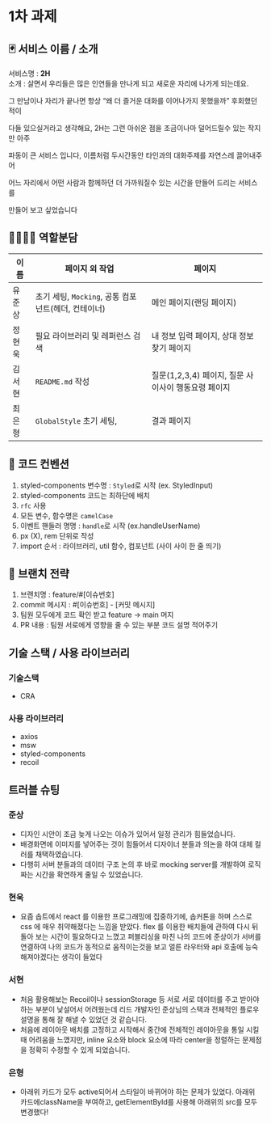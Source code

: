 # 1차 과제

## 🃏 서비스 이름 / 소개

서비스명 : **2H** <br/>
소개 : 살면서 우리들은 많은 인연들을 만나게 되고 새로운 자리에 나가게 되는데요.

그 만남이나 자리가 끝나면 항상 “왜 더 즐거운 대화를 이어나가지 못했을까” 후회했던적이

다들 있으실거라고 생각해요, 2H는 그런 아쉬운 점을 조금이나마 덜어드릴수 있는 작지만 아주

파동이 큰 서비스 입니다, 이름처럼 두시간동안 타인과의 대화주제를 자연스레 끌어내주어

어느 자리에서 어떤 사람과 함께하던 더 가까워질수 있는 시간을 만들어 드리는 서비스를

만들어 보고 싶었습니다

## 👨‍💻👩‍💻 역할분담

| 이름   | 페이지 외 작업                                      | 페이지                                              |
| ------ | --------------------------------------------------- | --------------------------------------------------- |
| 유준상 | 초기 세팅, `Mocking`, 공통 컴포넌트(헤더, 컨테이너) | 메인 페이지(랜딩 페이지)                            |
| 정현욱 | 필요 라이브러리 및 레퍼런스 검색                    | 내 정보 입력 페이지, 상대 정보 찾기 페이지          |
| 김서현 | `README.md` 작성                                    | 질문(1,2,3,4) 페이지, 질문 사이사이 행동요령 페이지 |
| 최은형 | `GlobalStyle` 초기 세팅,                            | 결과 페이지                                         |

## 📑 코드 컨벤션

1. styled-components 변수명 : `Styled`로 시작 (ex. StyledInput)
2. styled-components 코드는 최하단에 배치
3. `rfc` 사용
4. 모든 변수, 함수명은 `camelCase`
5. 이벤트 핸들러 명명 : `handle`로 시작 (ex.handleUserName)
6. px (X), rem 단위로 작성
7. import 순서 : 라이브러리, util 함수, 컴포넌트 (사이 사이 한 줄 띄기)

## 🗿 브랜치 전략

1. 브랜치명 : feature/#[이슈번호]
2. commit 메시지 : #[이슈번호] - [커밋 메시지]
3. 팀원 모두에게 코드 확인 받고 feature -> main 머지
4. PR 내용 : 팀원 서로에게 영향을 줄 수 있는 부분 코드 설명 적어주기

## 기술 스택 / 사용 라이브러리

### 기술스택

- CRA

### 사용 라이브러리

- axios
- msw
- styled-components
- recoil

## 트러블 슈팅

### 준상

- 디자인 시안이 조금 늦게 나오는 이슈가 있어서 일정 관리가 힘들었습니다.
- 배경화면에 이미지를 넣어주는 것이 힘들어서 디자이너 분들과 의논을 하여 대체 컬러를 채택하였습니다.
- 다행히 서버 분들과의 데이터 구조 논의 후 바로 mocking server를 개발하여 로직 짜는 시간을 확연하게 줄일 수 있었습니다.

### 현욱

- 요즘 솝트에서 react 를 이용한 프로그래밍에 집중하기에, 솝커톤을 하며 스스로 css 에 매우 취약해졌다는
  느낌을 받았다. flex 를 이용한 배치들에 관하여 다시 뒤돌아 보는 시간이 필요하다고 느꼈고 퍼블리싱을 마친 나의 코드에 준상이가 서버를 연결하여 나의 코드가 동적으로 움직이는것을 보고 얼른 라우터와 api 호출에 능숙해져야겠다는 생각이 들었다

### 서현

- 처음 활용해보는 Recoil이나 sessionStorage 등 서로 서로 데이터를 주고 받아야 하는 부분이 낯설어서 어려웠는데 리드 개발자인 준상님의 스택과 전체적인 플로우 설명을 통해 잘 해낼 수 있었던 것 같습니다.
- 처음에 레이아웃 배치를 고정하고 시작해서 중간에 전체적인 레이아웃을 통일 시킬 때 어려움을 느꼈지만, inline 요소와 block 요소에 따라 center을 정렬하는 문제점을 정확히 수정할 수 있게 되었습니다.

### 은형

- 아래위 카드가 모두 active되어서 스타일이 바뀌어야 하는 문제가 있었다. 아래위 카드에className을 부여하고, getElementById를 사용해 아래위의 src를 모두 변경했다!


